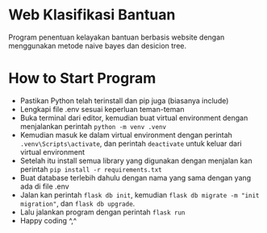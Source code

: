 # Web Klasifikasi Bantuan
Program penentuan kelayakan bantuan berbasis website dengan menggunakan metode naive bayes dan desicion tree.

# How to Start Program
 - Pastikan Python telah terinstall dan pip juga (biasanya include)
 - Lengkapi file .env sesuai keperluan teman-teman
 - Buka terminal dari editor, kemudian buat virtual environment dengan menjalankan perintah ```python -m venv .venv```
 - Kemudian masuk ke dalam virtual environment dengan perintah ```.venv\Scripts\activate```, dan perintah ```deactivate``` untuk keluar dari virtual environment
 - Setelah itu install semua library yang digunakan dengan menjalan kan perintah ```pip install -r requirements.txt```
 - Buat database terlebih dahulu dengan nama yang sama dengan yang ada di file .env
 - Jalan kan perintah ```flask db init```, kemudian ```flask db migrate -m "init migration"```, dan ```flask db upgrade```.
 - Lalu jalankan program dengan perintah ```flask run```
 - Happy coding ^,^